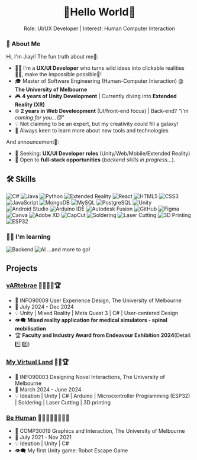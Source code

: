 <div align="center">

# 🧜Hello World👀
Role: UI/UX Developer | Interest: Human Computer Interaction

</div>

### 🐼 About Me

Hi, I'm Jiayi! The fun truth about me👀:
- 👩‍💻 I'm a **UX/UI Developer** who turns wild ideas into clickable realities🧚‍♀️, make the impossible possible🧠! 
- 🎓 Master of Software Engineering (Human-Computer Interaction) @ **The University of Melbourne**
- 🎮 **4 years of Unity Development** | Currently diving into **Extended Reality (XR)**
- 🌐 **2 years in Web Develeopment** (UI/front-end focus) | Back-end? *"I'm coming for you...😼"*   
- 💡 Not claiming to be an expert, but my creativity could fill a galaxy!
- 🔄 Always keen to learn more about new tools and technologies

And announcement📢:
- 🎯 Seeking: **UX/UI Developer roles** (Unity/Web/Mobile/Extended Reality)
- 🙊 Open to **full-stack opportunities** (*backend skills in progress...*).  



## 🛠️ Skills

![C#](https://img.shields.io/badge/C%23-239120?style=for-the-badge&logo=c-sharp&logoColor=white)
![Java](https://img.shields.io/badge/Java-ED8B00?style=for-the-badge&logo=openjdk&logoColor=white)
![Python](https://img.shields.io/badge/Python-3776AB?style=for-the-badge&logo=python&logoColor=white)
![Extended Reality](https://img.shields.io/badge/Extended_Reality-9D7AD1?style=for-the-badge&logo=oculus&logoColor=white)
![React](https://img.shields.io/badge/React-20232A?style=for-the-badge&logo=react&logoColor=61DAFB)
![HTML5](https://img.shields.io/badge/HTML5-E34F26?style=for-the-badge&logo=html5&logoColor=white)
![CSS3](https://img.shields.io/badge/CSS3-1572B6?style=for-the-badge&logo=css3&logoColor=white)
![JavaScript](https://img.shields.io/badge/JavaScript-F7DF1E?style=for-the-badge&logo=javascript&logoColor=black)
![MongoDB](https://img.shields.io/badge/MongoDB-%234ea94b.svg?style=for-the-badge&logo=mongodb&logoColor=white)
![MySQL](https://img.shields.io/badge/MySQL-%2300f.svg?style=for-the-badge&logo=mysql&logoColor=white)
![PostgreSQL](https://img.shields.io/badge/PostgreSQL-%23316192.svg?style=for-the-badge&logo=postgresql&logoColor=white)
![Unity](https://img.shields.io/badge/Unity-100000?style=for-the-badge&logo=unity&logoColor=white)
![Android Studio](https://img.shields.io/badge/Android%20Studio-3DDC84?style=for-the-badge&logo=android-studio&logoColor=white)
![Arduino IDE](https://img.shields.io/badge/Arduino_IDE-00979D?style=for-the-badge&logo=arduino&logoColor=white)
![Autodesk Fusion](https://img.shields.io/badge/Autodesk%20Fusion-0696D7?style=for-the-badge&logo=autodesk&logoColor=white)
![GitHub](https://img.shields.io/badge/GitHub-181717?style=for-the-badge&logo=github&logoColor=white)
![Figma](https://img.shields.io/badge/Figma-F24E1E?style=for-the-badge&logo=figma&logoColor=white)
![Canva](https://img.shields.io/badge/Canva-6A5ACD.svg?style=for-the-badge&logo=Canva&logoColor=white)
![Adobe XD](https://img.shields.io/badge/Adobe%20XD-470137?style=for-the-badge&logo=Adobe%20XD&logoColor=white)
![CapCut](https://img.shields.io/badge/CapCut-1E1E1E?style=for-the-badge&logo=capcut&logoColor=00D4FF)
![Soldering](https://img.shields.io/badge/Soldering-FFD700?style=for-the-badge&logo=UXUI&logoColor=white)
![Laser Cutting](https://img.shields.io/badge/Laser_Cutting-555555?style=for-the-badge&logo=laser&logoColor=white)
![3D Printing](https://img.shields.io/badge/3D_Printing-9D7AD1?style=for-the-badge&logo=prusa&logoColor=black)
![ESP32](https://img.shields.io/badge/ESP32-FFB88C?style=for-the-badge&logo=espressif&logoColor=black)

### 🙉🙈 I'm learning
![Backend](https://img.shields.io/badge/Backend-000000?style=for-the-badge&logo=serverless&logoColor=white)
![AI](https://img.shields.io/badge/AI-FF6F00?style=for-the-badge&logo=tensorflow&logoColor=white)
...and more to go!

## Projects
### [vARtebrae](https://github.com/qiting2270/SpinalLog_Quest3) 👩‍💻🧑‍💻🏆
- 📔 INFO90009 User Experience Design, The University of Melbourne
- 📅 July 2024 - Dec 2024
- 💡 Unity | Mixed Reality | Meta Quest 3 | C# | User-centered Design 
- 👁️‍🗨️ **Mixed reality application for medical simulators - spinal mobilisation**
- 🏆 **Faculty and Industry Award from Endeavour Exhibition 2024**(Detail: [1️⃣](https://endeavour.unimelb.edu.au/experience-endeavour/past/2024-endeavour-exhibition-semester-2)
[2️⃣](https://www.linkedin.com/posts/faculty-of-engineering-and-information-technology_endeavour24-activity-7252567413911625728-VQRk?utm_source=share&utm_medium=member_desktop&rcm=ACoAACYiADwBYkVE_6tS90k2E-SpYR9QEFX6CNc))

### [My Virtual Land](https://github.com/JWWU5/INFO90003-My-Virtual-Land) 👩‍💻🏆
- 📔 INFO90003 Designing Novel Interactions, The University of Melbourne
- 📅 March 2024 - June 2024
- 💡 Ideation | Unity | C# | Arduino | Microcontroller Programming (ESP32) | Soldering | Laser Cutting | 3D printing
  
### [Be Human](https://github.com/JWWU5/COMP30019-Be-Human) 👩‍💻🧑‍💻👩‍💻🧑‍💻
- 📔 COMP30019 Graphics and Interaction, The University of Melbourne
- 📅 July 2021 - Nov 2021
- 💡 Ideation | Unity | C#
- 👁️‍🗨️ My first Unity game: Robot Escape Game
